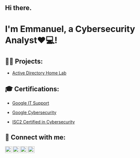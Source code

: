 <h2>Hi there.</h2> 
<h1>I'm Emmanuel, a Cybersecurity Analyst❤💻! </h1>

<h2>👨‍💻 Projects:</h2>

  - [Active Directory Home Lab](https://github.com/joshmadakor1/Algorithms-Practice)


<h2>🎓 Certifications:</h2>
 
  - [Google IT Support](https://www.coursera.org/account/accomplishments/specialization/certificate/GVYBTFX74JC4)
  
  - [Google Cybersecurity](https://coursera.org/share/3aa9eb64fbe3579fa3302d74c94df648)
  
  - [ISC2 Certified in Cybersecurity](file:///C:/Users/Home/Downloads/Official_CC_Course_Completion_Certificate_Official_ISC2_CC_Online_Self-Paced_Training_-_1M_Nwani.pdf)

<h2> 🤳 Connect with me:</h2>

[<img align="left" alt="JoshMadakor | YouTube" width="22px" src="https://cdn.jsdelivr.net/npm/simple-icons@v3/icons/youtube.svg" />][youtube]
[<img align="left" alt="JoshMadakor | Twitter" width="22px" src="https://cdn.jsdelivr.net/npm/simple-icons@v3/icons/twitter.svg" />][twitter]
[<img align="left" alt="JoshMadakor | LinkedIn" width="22px" src="https://cdn.jsdelivr.net/npm/simple-icons@v3/icons/linkedin.svg" />][linkedin]
[<img align="left" alt="JoshMadakor | Instagram" width="22px" src="https://cdn.jsdelivr.net/npm/simple-icons@v3/icons/instagram.svg" />][instagram]

[twitter]: https://twitter.com/joshmadakor
[youtube]: https://www.youtube.com/c/joshmadakor
[instagram]: https://www.instagram.com/joshmadakor/
[linkedin]: https://linkedin.com/in/joshmadakor

<!--
**joshmadakor1/joshmadakor1** is a ✨ _special_ ✨ repository because its `README.md` (this file) appears on your GitHub profile.

Here are some ideas to get you started:

- 🔭 I’m currently working on ...
- 🌱 I’m currently learning ...
- 👯 I’m looking to collaborate on ...
- 🤔 I’m looking for help with ...
- 💬 Ask me about ...
- 📫 How to reach me: ...
- 😄 Pronouns: ...
- ⚡ Fun fact: ...
-->
